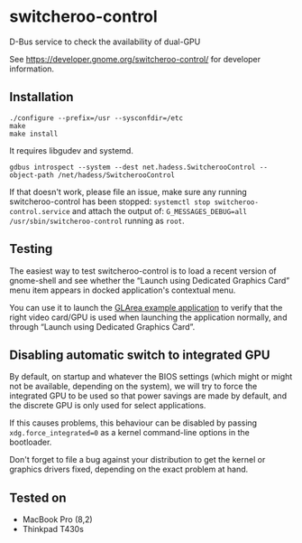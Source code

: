 switcheroo-control
==================

D-Bus service to check the availability of dual-GPU

See https://developer.gnome.org/switcheroo-control/ for
developer information.

Installation
------------
```
./configure --prefix=/usr --sysconfdir=/etc
make
make install
```
It requires libgudev and systemd.

```
gdbus introspect --system --dest net.hadess.SwitcherooControl --object-path /net/hadess/SwitcherooControl
```

If that doesn't work, please file an issue, make sure any running switcheroo-control
has been stopped:
`systemctl stop switcheroo-control.service`
and attach the output of:
`G_MESSAGES_DEBUG=all /usr/sbin/switcheroo-control`
running as ```root```.

Testing
-------

The easiest way to test switcheroo-control is to load a recent version
of gnome-shell and see whether the “Launch using Dedicated Graphics Card”
menu item appears in docked application's contextual menu.

You can use it to launch the [GLArea example application](https://github.com/ebassi/glarea-example/)
to verify that the right video card/GPU is used when launching the application
normally, and through “Launch using Dedicated Graphics Card”.

Disabling automatic switch to integrated GPU
--------------------------------------------

By default, on startup and whatever the BIOS settings (which might or
might not be available, depending on the system), we will try to force the
integrated GPU to be used so that power savings are made by default,
and the discrete GPU is only used for select applications.

If this causes problems, this behaviour can be disabled by passing
`xdg.force_integrated=0` as a kernel command-line options in the
bootloader.

Don't forget to file a bug against your distribution to get the kernel
or graphics drivers fixed, depending on the exact problem at hand.

Tested on
---------

- MacBook Pro (8,2)
- Thinkpad T430s
